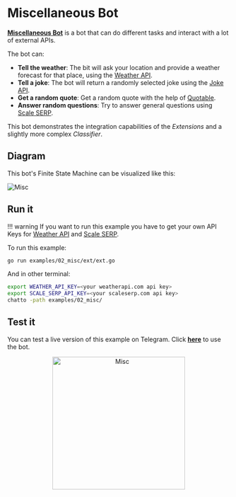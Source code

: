 # Miscellaneous Bot

[**Miscellaneous Bot**](https://github.com/jaimeteb/chatto/tree/master/examples/02_misc) is a bot that can do different tasks and interact with a lot of external APIs.

The bot can:

* **Tell the weather**: The bit will ask your location and provide a weather forecast for that place, using the [Weather API](https://www.weatherapi.com/).
* **Tell a joke**:  The bot will return a randomly selected joke using the [Joke API](https://jokeapi.dev/).
* **Get a random quote**: Get a random quote with the help of [Quotable](https://github.com/lukePeavey/quotable).
* **Answer random questions**: Try to answer general questions using [Scale SERP](https://www.scaleserp.com/).


This bot demonstrates the integration capabilities of the *Extensions* and a slightly more complex *Classifier*.

## Diagram

This bot's Finite State Machine can be visualized like this:

![Misc](/img/chatto_misc.svg)

## Run it

!!! warning
    If you want to run this example you have to get your own API Keys for [Weather API](https://www.weatherapi.com/) and [Scale SERP](https://www.scaleserp.com/).

To run this example:

```bash
go run examples/02_misc/ext/ext.go
```

And in other terminal:

```bash
export WEATHER_API_KEY=<your weatherapi.com api key>
export SCALE_SERP_API_KEY=<your scaleserp.com api key>
chatto -path examples/02_misc/
```

## Test it

You can test a live version of this example on Telegram. Click [**here**](https://t.me/chatto_misc_bot) to use the bot.

<p align="center">
<img src="/img/chatto_misc_telegram.jpg" alt="Misc" width="300"/>
</p>
